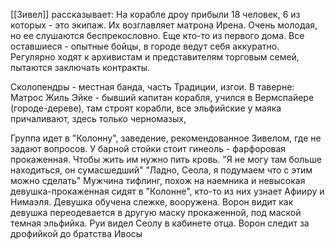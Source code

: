[[Зивел]] рассказывает: На корабле дроу прибыли 18 человек, 6 из которых - это экипаж. Их возглавляет матрона Ирена. Очень молодая, но ее слушаются беспрекословно. Еще кто-то из первого дома. Все оставшиеся - опытные бойцы, в городе ведут себя аккуратно.  Регулярно ходят к архивистам и представителям торговым семей, пытаются заключать контракты.

Сколопендры - местная банда, часть Традиции, изгои. 
В таверне:
Матрос Жиль 
Эйке - бывший капитан корабля, учился в Вермспайере (городе-дереве), там строят корабли,  все эльфийские у маяка причаливают, здесь только черномазых,

Группа идет в "Колонну", заведение, рекомендованное Зивелом, где не задают вопросов.
У барной стойки стоит гинеоль - фарфоровая прокаженная. Чтобы жить им нужно пить кровь.
"Я не могу там больше находиться, он сумасшедший"
"Ладно, Сеола, я подумаем что с этим можно сделать"
Мужчина тифлинг, похож на наемника и невысокая девушка-прокаженная сидят в "Колонне", кто-то из них узнает Афииру и Нимаэля. Девушка обучена слежке, вооружена.
Ворон видит как девушка переодевается в другую маску прокаженной, под маской темная эльфийка.
Руи видел Сеолу в кабинете отца. 
Ворон следит за дрофийкой до братства Ивосы
